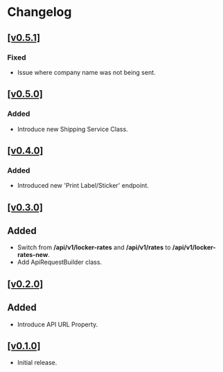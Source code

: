 # Changelog

## [[v0.5.1]](https://github.com/The-Courier-Guy/PUDO_Common/releases/tag/v0.5.1)

### Fixed

- Issue where company name was not being sent.

## [[v0.5.0]](https://github.com/The-Courier-Guy/PUDO_Common/releases/tag/v0.5.0)

### Added

- Introduce new Shipping Service Class.

## [[v0.4.0]](https://github.com/The-Courier-Guy/PUDO_Common/releases/tag/v0.4.0)

### Added

- Introduced new 'Print Label/Sticker' endpoint.

## [[v0.3.0]](https://github.com/The-Courier-Guy/PUDO_Common/releases/tag/v0.3.0)

## Added

- Switch from **/api/v1/locker-rates** and **/api/v1/rates** to **/api/v1/locker-rates-new**.
- Add ApiRequestBuilder class.

## [[v0.2.0]](https://github.com/The-Courier-Guy/PUDO_Common/releases/tag/v0.2.0)

## Added

- Introduce API URL Property.

## [[v0.1.0]](https://github.com/The-Courier-Guy/PUDO_Common/releases/tag/v0.1.0)

- Initial release.
